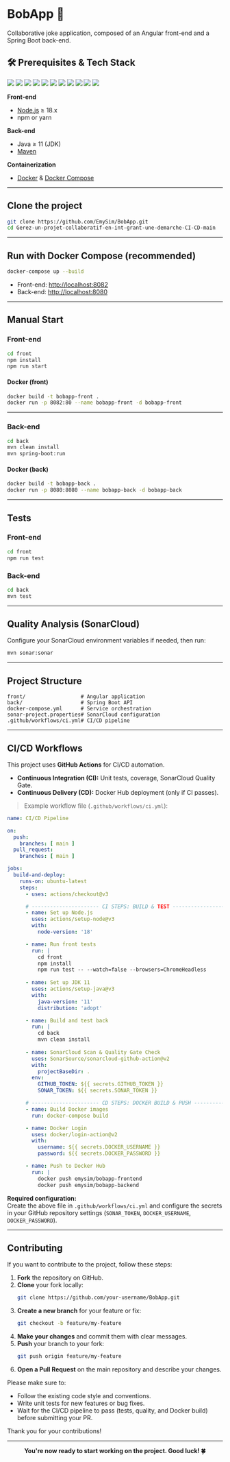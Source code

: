 # BobApp 🚀  
Collaborative joke application, composed of an Angular front-end and a Spring Boot back-end.

## 🛠️ Prerequisites & Tech Stack

<p>
  <img src="https://img.shields.io/badge/Node.js-18+-339933?logo=node.js&logoColor=white&style=for-the-badge" />
  <img src="https://img.shields.io/badge/npm-%3E%3D6.0.0-CB3837?logo=npm&logoColor=white&style=for-the-badge" />
  <img src="https://img.shields.io/badge/yarn-%3E%3D1.22.0-2C8EBB?logo=yarn&logoColor=white&style=for-the-badge" />
  <img src="https://img.shields.io/badge/Java-11+-007396?logo=java&logoColor=white&style=for-the-badge" />
  <img src="https://img.shields.io/badge/Maven-3+-C71A36?logo=apachemaven&logoColor=white&style=for-the-badge" />
  <img src="https://img.shields.io/badge/Angular-18+-dd0031?logo=angular&logoColor=white&style=for-the-badge" />
  <img src="https://img.shields.io/badge/Spring%20Boot-3.x-6DB33F?logo=springboot&logoColor=white&style=for-the-badge" />
  <img src="https://img.shields.io/badge/Docker-Compose-2496ED?logo=docker&logoColor=white&style=for-the-badge" />
  <img src="https://img.shields.io/badge/SonarCloud-Quality%20Gate-orange?logo=sonarcloud&logoColor=white&style=for-the-badge" />
  <img src="https://img.shields.io/github/workflow/status/EmySim/BobApp/CI%2FCD%20Pipeline?label=CI%2FCD&logo=githubactions&style=for-the-badge" />
  <img src="https://img.shields.io/github/license/EmySim/BobApp?style=for-the-badge" />
</p>

**Front-end**  
- [Node.js](https://nodejs.org/) ≥ 18.x  
- npm or yarn

**Back-end**  
- Java ≥ 11 (JDK)  
- [Maven](https://maven.apache.org/)

**Containerization**  
- [Docker](https://www.docker.com/) & [Docker Compose](https://docs.docker.com/compose/)

---

##  Clone the project

```bash
git clone https://github.com/EmySim/BobApp.git
cd Gerez-un-projet-collaboratif-en-int-grant-une-demarche-CI-CD-main
```

---

##  Run with Docker Compose (recommended)

```bash
docker-compose up --build
```
- Front-end: [http://localhost:8082](http://localhost:8082)
- Back-end: [http://localhost:8080](http://localhost:8080)

---

##  Manual Start

### Front-end

```bash
cd front
npm install
npm run start
```

#### Docker (front)
```bash
docker build -t bobapp-front .
docker run -p 8082:80 --name bobapp-front -d bobapp-front
```

---

### Back-end

```bash
cd back
mvn clean install
mvn spring-boot:run
```

#### Docker (back)
```bash
docker build -t bobapp-back .
docker run -p 8080:8080 --name bobapp-back -d bobapp-back
```

---

##  Tests

### Front-end
```bash
cd front
npm run test
```

### Back-end
```bash
cd back
mvn test
```

---

##  Quality Analysis (SonarCloud)

Configure your SonarCloud environment variables if needed, then run:
```bash
mvn sonar:sonar
```

---

##  Project Structure

```
front/                  # Angular application
back/                   # Spring Boot API
docker-compose.yml      # Service orchestration
sonar-project.properties# SonarCloud configuration
.github/workflows/ci.yml# CI/CD pipeline
```

---

##  CI/CD Workflows

This project uses **GitHub Actions** for CI/CD automation.

- **Continuous Integration (CI):** Unit tests, coverage, SonarCloud Quality Gate.
- **Continuous Delivery (CD):** Docker Hub deployment (only if CI passes).

> Example workflow file (`.github/workflows/ci.yml`):

```yaml
name: CI/CD Pipeline

on:
  push:
    branches: [ main ]
  pull_request:
    branches: [ main ]

jobs:
  build-and-deploy:
    runs-on: ubuntu-latest
    steps:
      - uses: actions/checkout@v3

      # ---------------------- CI STEPS: BUILD & TEST ----------------------
      - name: Set up Node.js
        uses: actions/setup-node@v3
        with:
          node-version: '18'

      - name: Run front tests
        run: |
          cd front
          npm install
          npm run test -- --watch=false --browsers=ChromeHeadless
      
      - name: Set up JDK 11
        uses: actions/setup-java@v3
        with:
          java-version: '11'
          distribution: 'adopt'

      - name: Build and test back
        run: |
          cd back
          mvn clean install
      
      - name: SonarCloud Scan & Quality Gate Check
        uses: SonarSource/sonarcloud-github-action@v2
        with:
          projectBaseDir: .
        env:
          GITHUB_TOKEN: ${{ secrets.GITHUB_TOKEN }}
          SONAR_TOKEN: ${{ secrets.SONAR_TOKEN }}

      # ---------------------- CD STEPS: DOCKER BUILD & PUSH ----------------------
      - name: Build Docker images
        run: docker-compose build

      - name: Docker Login
        uses: docker/login-action@v2
        with:
          username: ${{ secrets.DOCKER_USERNAME }}
          password: ${{ secrets.DOCKER_PASSWORD }}

      - name: Push to Docker Hub
        run: |
          docker push emysim/bobapp-frontend
          docker push emysim/bobapp-backend
```

**Required configuration:**  
Create the above file in `.github/workflows/ci.yml` and configure the secrets in your GitHub repository settings (`SONAR_TOKEN`, `DOCKER_USERNAME`, `DOCKER_PASSWORD`).

---

##  Contributing

If you want to contribute to the project, follow these steps:

1. **Fork** the repository on GitHub.
2. **Clone** your fork locally:
   ```bash
   git clone https://github.com/your-username/BobApp.git
   ```
3. **Create a new branch** for your feature or fix:
   ```bash
   git checkout -b feature/my-feature
   ```
4. **Make your changes** and commit them with clear messages.
5. **Push** your branch to your fork:
   ```bash
   git push origin feature/my-feature
   ```
6. **Open a Pull Request** on the main repository and describe your changes.

Please make sure to:
- Follow the existing code style and conventions.
- Write unit tests for new features or bug fixes.
- Wait for the CI/CD pipeline to pass (tests, quality, and Docker build) before submitting your PR.

Thank you for your contributions! 

---

<p align="center"><b>You're now ready to start working on the project. Good luck! 🍀</b></p>
